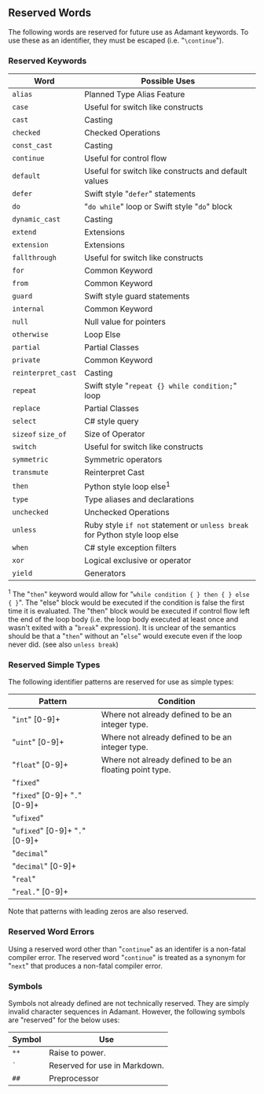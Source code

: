 ## Reserved Words

The following words are reserved for future use as Adamant keywords. To use these as an identifier, they must be escaped (i.e. "`\continue`").

### Reserved Keywords

| Word               | Possible Uses                                                              |
| ------------------ | -------------------------------------------------------------------------- |
| `alias`            | Planned Type Alias Feature                                                 |
| `case`             | Useful for switch like constructs                                          |
| `cast`             | Casting                                                                    |
| `checked`          | Checked Operations                                                         |
| `const_cast`       | Casting                                                                    |
| `continue`         | Useful for control flow                                                    |
| `default`          | Useful for switch like constructs and default values                       |
| `defer`            | Swift style "`defer`" statements                                           |
| `do`               | "`do while`" loop or Swift style "`do`" block                              |
| `dynamic_cast`     | Casting                                                                    |
| `extend`           | Extensions                                                                 |
| `extension`        | Extensions                                                                 |
| `fallthrough`      | Useful for switch like constructs                                          |
| `for`              | Common Keyword                                                             |
| `from`             | Common Keyword                                                             |
| `guard`            | Swift style guard statements                                               |
| `internal`         | Common Keyword                                                             |
| `null`             | Null value for pointers                                                    |
| `otherwise`        | Loop Else                                                                  |
| `partial`          | Partial Classes                                                            |
| `private`          | Common Keyword                                                             |
| `reinterpret_cast` | Casting                                                                    |
| `repeat`           | Swift style "`repeat {} while condition;`" loop                            |
| `replace`          | Partial Classes                                                            |
| `select`           | C# style query                                                             |
| `sizeof` `size_of` | Size of Operator                                                           |
| `switch`           | Useful for switch like constructs                                          |
| `symmetric`        | Symmetric operators                                                        |
| `transmute`        | Reinterpret Cast                                                           |
| `then`             | Python style loop else<sup>1</sup>                                         |
| `type`             | Type aliases and declarations                                              |
| `unchecked`        | Unchecked Operations                                                       |
| `unless`           | Ruby style `if not` statement or `unless break` for Python style loop else |
| `when`             | C# style exception filters                                                 |
| `xor`              | Logical exclusive or operator                                              |
| `yield`            | Generators                                                                 |

<sup>1</sup> The "`then`" keyword would allow for "`while condition { } then { } else { }`". The "else" block would be executed if the condition is false the first time it is evaluated. The "then" block would be executed if control flow left the end of the loop body (i.e. the loop body executed at least once and wasn't exited with a "`break`" expression). It is unclear of the semantics should be that a "`then`" without an "`else`" would execute even if the loop never did. (see also `unless break`)

### Reserved Simple Types

The following identifier patterns are reserved for use as simple types:

| Pattern                        | Condition                                               |
| ------------------------------ | ------------------------------------------------------- |
| "`int`" [0-9]+                 | Where not already defined to be an integer type.        |
| "`uint`" [0-9]+                | Where not already defined to be an integer type.        |
| "`float`" [0-9]+               | Where not already defined to be an floating point type. |
| "`fixed`"                      |                                                         |
| "`fixed`" [0-9]+ "`.`" [0-9]+  |                                                         |
| "`ufixed`"                     |                                                         |
| "`ufixed`" [0-9]+ "`.`" [0-9]+ |                                                         |
| "`decimal`"                    |                                                         |
| "`decimal`" [0-9]+             |                                                         |
| "`real`"                       |                                                         |
| "`real.`" [0-9]+               |                                                         |

Note that patterns with leading zeros are also reserved.

### Reserved Word Errors

Using a reserved word other than "`continue`" as an identifer is a non-fatal compiler error. The reserved word "`continue`" is treated as a synonym for "`next`" that produces a non-fatal compiler error.

### Symbols

Symbols not already defined are not technically reserved. They are simply invalid character sequences in Adamant. However, the following symbols are "reserved" for the below uses:

| Symbol  | Use                           |
| ------- | ----------------------------- |
| `**`    | Raise to power.               |
| `` ` `` | Reserved for use in Markdown. |
| `##`    | Preprocessor                  |
